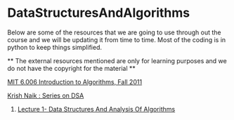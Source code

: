 # DataStructuresAndAlgorithms

Below are some of the resources that we are going to use through out the course and we will be updating it from time to time. Most of the coding is in python to keep things simplified.

** The external resources mentioned are only for learning purposes and we do not have the copyright for the material **

[MIT 6.006 Introduction to Algorithms, Fall 2011](https://www.youtube.com/playlist?list=PLUl4u3cNGP61Oq3tWYp6V_F-5jb5L2iHb)



[Krish Naik :  Series on DSA](https://www.youtube.com/channel/UCNU_lfiiWBdtULKOw6X0Dig)

1. [Lecture 1- Data Structures And Analysis Of Algorithms](https://www.youtube.com/watch?v=0qKrfT1L-1U)



